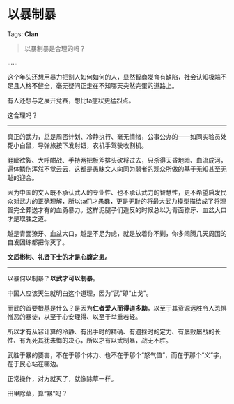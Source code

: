 # 以暴制暴

Tags: **Clan**

> 以暴制暴是合理的吗？



……

这个年头还想用暴力把别人如何如何的人，显然智商发育有缺陷，社会认知极端不足且人格不健全，毫无疑问正走在不知哪天突然完蛋的道路上。

有人还想与之展开竞赛，想比ta症状更猛烈点。

这合理吗？



---

真正的武力，总是周密计划、冷静执行、毫无情绪，公事公办的——如同实验员处死小白鼠，导弹旅按下发射钮，农机手驾驶收割机。

睚眦欲裂、大呼酣战、手持两把板斧排头砍将过去，只杀得天昏地暗、血流成河，遍体鳞伤浑然不觉云云，这都是愚昧文人向同为弱者的观众所做的基于无知甚至无耻的迎合。

因为中国的文人既不承认武人的专业性、也不承认武力的智慧性，更不希望启发民众对武力的正确理解，所以ta们才愚蠢，更是无耻的将最大武力模型描绘成了将理智完全葬送才有的血勇暴力。这样泥腿子们造反的时候总以为青面獠牙、血盆大口才是取胜之道。

越是青面獠牙、血盆大口，越是不足为虑，就是放着你不剿，你多闹腾几天周围的自发团练都把你灭了。

**文质彬彬、礼贤下士的才是心腹之患。**



---

以暴何以制暴？**以武才可以制暴**。

中国人应该天生就明白这个道理，因为“武”即“止戈”。

而武的首要根基是什么？是因为**仁者爱人而得道多助**，以至于其资源远胜令人恐惧憎恶的暴徒，以至于心安理得、以至于举重若轻。

所以才有从容计算的冷静、有出手时的精确、有遇挫时的定力、有屡败屡战的长性、有九死其犹未悔的决心，所以才有以武制暴，战无不胜。

武胜于暴的要害，不在于那个体力、也不在于那个“怒气值”，而在于那个“义”字，在于民心站在哪边。

正常操作，对方就灭了，就像除草一样。

田里除草，算“暴”吗？



